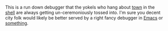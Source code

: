 This is a run down debugger that the yokels who hang about [town][1] in the
[shell][2] are always getting un-ceremoniously tossed into. I'm sure you
decent city folk would likely be better served by a right fancy debugger in
[Emacs][3] or [something][4].

[1]: https://github.com/nibbula/yew/
[2]: https://github.com/nibbula/yew/tree/master/lish/
[3]: https://github.com/slime/slime
[4]: https://github.com/joaotavora/sly
